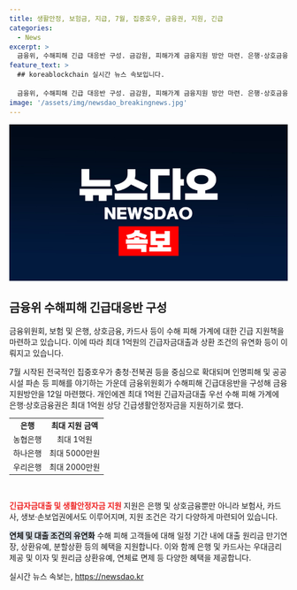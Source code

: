 ```yaml
---
title: 생활안정, 보험금, 지급, 7월, 집중호우, 금융권, 지원, 긴급
categories:
  - News
excerpt: >
  금융위, 수해피해 긴급 대응반 구성. 금감원, 피해가계 금융지원 방안 마련. 은행·상호금융 최대 1억원 긴급자금대출 및 1억원 상당 긴급생활안정자금 지원. 카드사, 6개월 청구유예 및 연체료 면제 등 특별 혜택 제공. 기업에 대해서는 긴급자금지원, 대출 만기연장 등 제공. 금융감독원, 피해현장별 맞춤형 상담 서비스 제공. 충청·전북권 금융상담 인력 현장지원. #금융위원회 #보험 #은행 #수해 #긴급생활안정자금
feature_text: >
  ## koreablockchain 실시간 뉴스 속보입니다.

  금융위, 수해피해 긴급 대응반 구성. 금감원, 피해가계 금융지원 방안 마련. 은행·상호금융 최대 1억원 긴급자금대출 및 1억원 상당 긴급생활안정자금 지원. 카드사, 6개월 청구유예 및 연체료 면제 등 특별 혜택 제공. 기업에 대해서는 긴급자금지원, 대출 만기연장 등 제공. 금융감독원, 피해현장별 맞춤형 상담 서비스 제공. 충청·전북권 금융상담 인력 현장지원. #금융위원회 #보험 #은행 #수해 #긴급생활안정자금
image: '/assets/img/newsdao_breakingnews.jpg'
---
```


<p><img src="/assets/img/newsdao_breakingnews.jpg" alt="koreablockchain 속보" /></p>

<h2 data-ke-size="size26">금융위 수해피해 긴급대응반 구성</h2>

<p>금융위원회, 보험 및 은행, 상호금융, 카드사 등이 수해 피해 가계에 대한 긴급 지원책을 마련하고 있습니다. 이에 따라 최대 1억원의 긴급자금대출과 상환 조건의 유연화 등이 이뤄지고 있습니다.</p>

<p data-ke-size="size16">7월 시작된 전국적인 집중호우가 충청·전북권 등을 중심으로 확대되며 인명피해 및 공공시설 파손 등 피해를 야기하는 가운데 금융위원회가 수해피해 긴급대응반을 구성해 금융지원방안을 12일 마련했다. 개인에겐 최대 1억원 긴급자금대출 우선 수해 피해 가계에 은행·상호금융권은 최대 1억원 상당 긴급생활안정자금을 지원하기로 했다.</p>

<table>
  <tr>
    <td style="text-align: center; height: 17px;"><b>은행</b></td>
    <td style="text-align: center; height: 17px;"><b>최대 지원 금액</b></td>
  </tr>
  <tr>
    <td style="text-align: center; height: 17px;">농협은행</td>
    <td style="text-align: center; height: 17px;">최대 1억원</td>
  </tr>
  <tr>
    <td style="text-align: center; height: 17px;">하나은행</td>
    <td style="text-align: center; height: 17px;">최대 5000만원</td>
  </tr>
  <tr>
    <td style="text-align: center; height: 17px;">우리은행</td>
    <td style="text-align: center; height: 17px;">최대 2000만원</td>
  </tr>
</table>

<p><br></p>

<p><b><span style="color: #ee2323;">긴급자금대출 및 생활안정자금 지원</span></b>
지원은 은행 및 상호금융뿐만 아니라 보험사, 카드사, 생보·손보업권에서도 이루어지며, 지원 조건은 각기 다양하게 마련되어 있습니다.</p>

<p data-ke-size="size16"><b><span style="background-color: #21538527;">연체 및 대출 조건의 유연화</span></b>
수해 피해 고객들에 대해 일정 기간 내에 대출 원리금 만기연장, 상환유예, 분할상환 등의 혜택을 지원합니다. 이와 함께 은행 및 카드사는 우대금리 제공 및 이자 및 원리금 상환유예, 연체료 면제 등 다양한 혜택을 제공합니다.</p>
실시간 뉴스 속보는, <a href="https://newsdao.kr" rel="dofollow">https://newsdao.kr</a>


